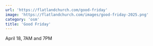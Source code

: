 ```yaml
---
url: 'https://flatlandchurch.com/good-friday'
image: 'https://flatlandchurch.com/images/good-friday-2025.png'
category: 'osm'
title: 'Good Friday'
---
```


April 18, 7AM and 7PM
